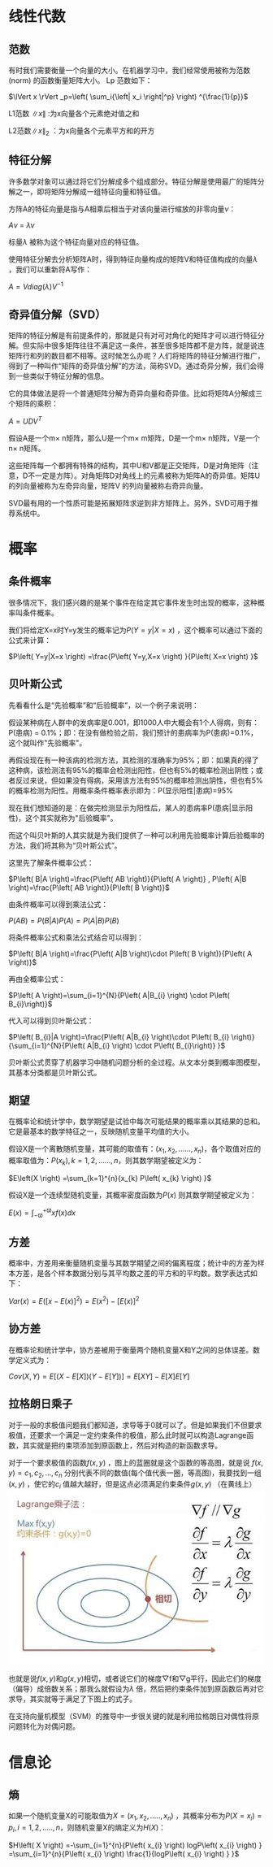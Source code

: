 # 线性代数

## 范数
有时我们需要衡量一个向量的大小。在机器学习中，我们经常使用被称为范数(norm) 的函数衡量矩阵大小。
Lp 范数如下：

$\lVert x \rVert _p=\left( \sum_i{\left| x_i \right|^p} \right) ^{\frac{1}{p}}$


L1范数 $\lVert x \rVert$ :为x向量各个元素绝对值之和

L2范数$\lVert x \rVert _2$ ：为x向量各个元素平方和的开方

## 特征分解
许多数学对象可以通过将它们分解成多个组成部分。特征分解是使用最广的矩阵分解之一，即将矩阵分解成一组特征向量和特征值。

方阵A的特征向量是指与A相乘后相当于对该向量进行缩放的非零向量$\nu$：

$A\nu \ =\ \lambda \nu$

标量$\lambda$ 被称为这个特征向量对应的特征值。

使用特征分解去分析矩阵A时，得到特征向量构成的矩阵V和特征值构成的向量$\lambda$ ，我们可以重新将A写作：

$A=Vdiag\left( \lambda \right) V^{-1}$

## 奇异值分解（SVD）
矩阵的特征分解是有前提条件的，那就是只有对可对角化的矩阵才可以进行特征分解。但实际中很多矩阵往往不满足这一条件，甚至很多矩阵都不是方阵，就是说连矩阵行和列的数目都不相等。这时候怎么办呢？人们将矩阵的特征分解进行推广，得到了一种叫作“矩阵的奇异值分解”的方法，简称SVD。通过奇异分解，我们会得到一些类似于特征分解的信息。

它的具体做法是将一个普通矩阵分解为奇异向量和奇异值。比如将矩阵A分解成三个矩阵的乘积：

$A=UDV^{T}$ 

假设A是一个m$\times$ n矩阵，那么U是一个m$\times$ m矩阵，D是一个m$\times$ n矩阵，V是一个n$\times$ n矩阵。

这些矩阵每一个都拥有特殊的结构，其中U和V都是正交矩阵，D是对角矩阵（注意，D不一定是方阵）。对角矩阵D对角线上的元素被称为矩阵A的奇异值。矩阵U的列向量被称为左奇异向量，矩阵V 的列向量被称右奇异向量。

SVD最有用的一个性质可能是拓展矩阵求逆到非方矩阵上。另外，SVD可用于推荐系统中。

# 概率

## 条件概率
很多情况下，我们感兴趣的是某个事件在给定其它事件发生时出现的概率，这种概率叫条件概率。

我们将给定X=x时Y=y发生的概率记为$P\left( Y=y|X=x \right)$ ，这个概率可以通过下面的公式来计算：

$P\left( Y=y|X=x \right) =\frac{P\left( Y=y,X=x \right) }{P\left( X=x \right) }$

## 贝叶斯公式
先看看什么是“先验概率”和“后验概率”，以一个例子来说明：

假设某种病在人群中的发病率是0.001，即1000人中大概会有1个人得病，则有： P(患病) = 0.1%；即：在没有做检验之前，我们预计的患病率为P(患病)=0.1%，这个就叫作"先验概率"。

再假设现在有一种该病的检测方法，其检测的准确率为95%；即：如果真的得了这种病，该检测法有95%的概率会检测出阳性，但也有5%的概率检测出阴性；或者反过来说，但如果没有得病，采用该方法有95%的概率检测出阴性，但也有5%的概率检测为阳性。用概率条件概率表示即为：P(显示阳性|患病)=95%

现在我们想知道的是：在做完检测显示为阳性后，某人的患病率P(患病|显示阳性)，这个其实就称为"后验概率"。

而这个叫贝叶斯的人其实就是为我们提供了一种可以利用先验概率计算后验概率的方法，我们将其称为“贝叶斯公式”。

这里先了解条件概率公式：

$P\left( B|A \right)=\frac{P\left( AB \right)}{P\left( A \right)} , P\left( A|B \right)=\frac{P\left( AB \right)}{P\left( B \right)}$

由条件概率可以得到乘法公式：

$P\left( AB \right)=P\left( B|A \right)P\left( A \right)=P\left( A|B \right)P\left( B \right)$

将条件概率公式和乘法公式结合可以得到：

$P\left( B|A \right)=\frac{P\left( A|B \right)\cdot P\left( B \right)}{P\left( A \right)}$

再由全概率公式：

$P\left( A \right)=\sum_{i=1}^{N}{P\left( A|B_{i} \right) \cdot P\left( B_{i}\right)}$ 

代入可以得到贝叶斯公式：

$P\left( B_{i}|A \right)=\frac{P\left( A|B_{i} \right)\cdot P\left( B_{i} \right)}{\sum_{i=1}^{N}{P\left( A|B_{i} \right) \cdot P\left( B_{i}\right)} }$


贝叶斯公式贯穿了机器学习中随机问题分析的全过程。从文本分类到概率图模型，其基本分类都是贝叶斯公式。

## 期望
在概率论和统计学中，数学期望是试验中每次可能结果的概率乘以其结果的总和。它是最基本的数学特征之一，反映随机变量平均值的大小。

假设X是一个离散随机变量，其可能的取值有：$\left( x_1,x_2,......,x_n \right)$，各个取值对应的概率取值为：$P\left( x_{k} \right) , k=1,2,......,n$，则其数学期望被定义为：

$E\left(X \right) =\sum_{k=1}^{n}{x_{k} P\left( x_{k} \right) }$ 

假设X是一个连续型随机变量，其概率密度函数为$P\left( x \right)$ 则其数学期望被定义为：

$E\left( x \right) =\int_{-\varpi }^{+\varpi } xf\left( x \right) dx$

## 方差
概率中，方差用来衡量随机变量与其数学期望之间的偏离程度；统计中的方差为样本方差，是各个样本数据分别与其平均数之差的平方和的平均数。数学表达式如下：

$Var\left( x \right) =E\left( \left[ x-E\left( x \right) \right] ^2 \right) =E\left( x^2 \right) -\left[ E\left( x \right) \right] ^2$

## 协方差
在概率论和统计学中，协方差被用于衡量两个随机变量X和Y之间的总体误差。数学定义式为：

$Cov\left( X,Y \right) =E\left[ \left( X-E\left[ X \right] \right) \left( Y-E\left[ Y \right] \right) \right] =E\left[ XY \right] -E\left[ X \right] E\left[ Y \right]$

## 拉格朗日乘子
对于一般的求极值问题我们都知道，求导等于0就可以了。但是如果我们不但要求极值，还要求一个满足一定约束条件的极值，那么此时就可以构造Lagrange函数，其实就是把约束项添加到原函数上，然后对构造的新函数求导。

对于一个要求极值的函数$f\left( x,y \right)$ ，图上的蓝圈就是这个函数的等高图，就是说 $f\left( x,y \right) =c_{1} ,c_{2} ,...,c_{n}$ 分别代表不同的数值(每个值代表一圈，等高图)，我要找到一组$\left( x,y \right)$ ，使它的$c_{i}$ 值越大越好，但是这点必须满足约束条件$g\left( x,y \right)$ （在黄线上）
![Image text](https://github.com/billreus/ML/blob/master/Screenshots/lagrange.jpg)

也就是说$f(x,y)$和$g(x,y)$相切，或者说它们的梯度▽f和▽g平行，因此它们的梯度（偏导）成倍数关系；那我么就假设为$\lambda$ 倍，然后把约束条件加到原函数后再对它求导，其实就等于满足了下图上的式子。

在支持向量机模型（SVM）的推导中一步很关键的就是利用拉格朗日对偶性将原问题转化为对偶问题。

# 信息论
## 熵
如果一个随机变量X的可能取值为$X=\left( x_{1},x_{2} ,.....,x_{n} \right)$ ，其概率分布为$P\left( X=x_{i} \right) =p_{i} ,i=1,2,.....,n$，则随机变量X的熵定义为$H(X)$：

$H\left( X \right) =-\sum_{i=1}^{n}{P\left( x_{i} \right) logP\left( x_{i} \right) } =\sum_{i=1}^{n}{P\left( x_{i} \right) \frac{1}{logP\left( x_{i} \right) } }$ 